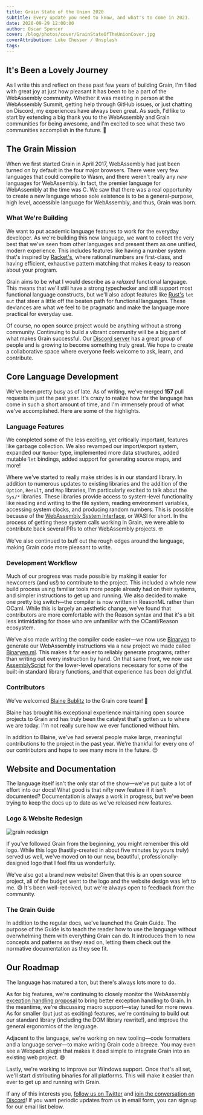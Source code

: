 ```yaml
---
title: Grain State of the Union 2020
subtitle: Every update you need to know, and what's to come in 2021.
date: 2020-09-29 12:00:00
author: Oscar Spencer
cover: /blog/photos/cover/GrainStateOfTheUnionCover.jpg
coverAttribution: Luke Chesser / Unsplash
tags:
---
```


## It's Been a Lovely Journey

As I write this and reflect on these past few years of building Grain, I'm filled with great joy at just how pleasant it has been to be a part of the WebAssembly community. Whether it was meeting in person at the WebAssembly Summit, getting help through GitHub issues, or just chatting on Discord, my experiences have always been great. As such, I'd like to start by extending a big thank you to the WebAssembly and Grain communities for being awesome, and I'm excited to see what these two communities accomplish in the future. 🙏

## The Grain Mission

When we first started Grain in April 2017, WebAssembly had just been turned on by default in the four major browsers. There were very few languages that could compile to Wasm, and there weren't really any _new_ languages for WebAssembly. In fact, the premier language for WebAssembly at the time was C. We saw that there was a real opportunity to create a new language whose sole existence is to be a general-purpose, high level, accessible language for WebAssembly, and thus, Grain was born.

### What We're Building

We want to put academic language features to work for the everyday developer. As we're building this new language, we want to collect the very best that we've seen from other languages and present them as one unified, modern experience. This includes features like having a number system that's inspired by [Racket's](https://racket-lang.org/), where rational numbers are first-class, and having efficient, exhaustive pattern matching that makes it easy to reason about your program.

Grain aims to be what I would describe as a _relaxed_ functional language. This means that we'll still have a strong typechecker and still support most functional language constructs, but we'll also adopt features like [Rust's](https://www.rust-lang.org) `let mut` that steer a little off the beaten path for functional languages. These deviances are what we feel to be pragmatic and make the language more practical for everyday use.

Of course, no open source project would be anything without a strong community. Continuing to build a vibrant community will be a big part of what makes Grain successful. Our [Discord server](https://discord.gg/grain) has a great group of people and is growing to become something truly great. We hope to create a collaborative space where everyone feels welcome to ask, learn, and contribute.

## Core Language Development

We've been pretty busy as of late. As of writing, we've merged **157** pull requests in just the past year. It's crazy to realize how far the language has come in such a short amount of time, and I'm immensely proud of what we've accomplished. Here are some of the highlights.

### Language Features

We completed some of the less exciting, yet critically important, features like garbage collection. We also revamped our import/export system, expanded our `Number` type, implemented more data structures, added mutable `let` bindings, added support for generating source maps, and more!

Where we've started to really make strides is in our standard library. In addition to numerous updates to existing libraries and the addition of the `Option`, `Result`, and `Map` libraries, I'm particularly excited to talk about the `Sys/*` libraries. These libraries provide access to system-level functionality like reading and writing to the file system, reading environment variables, accessing system clocks, and producing random numbers. This is possible because of the [WebAssembly System Interface](https://wasi.dev/), or WASI for short. In the process of getting these system calls working in Grain, we were able to contribute back several PRs to other WebAssembly projects. 🤓

We've also continued to buff out the rough edges around the language, making Grain code more pleasant to write.

### Development Workflow

Much of our progress was made possible by making it easier for newcomers (and us!) to contribute to the project. This included a whole new build process using familiar tools more people already had on their systems, and simpler instructions to get up and running. We also decided to make one pretty big switch—the compiler is now written in ReasonML rather than OCaml. While this is largely an aesthetic change, we've found that contributors are more comfortable with the Reason syntax and that it's a bit less intimidating for those who are unfamiliar with the OCaml/Reason ecosystem.

We've also made writing the compiler code easier—we now use [Binaryen](https://github.com/WebAssembly/binaryen) to generate our WebAssembly instructions via a new project we made called [Binaryen.ml](https://github.com/grain-lang/binaryen.ml). This makes it far easier to reliably generate programs, rather than writing out every instruction by hand. On that same front, we now use [AssemblyScript](https://www.assemblyscript.org/) for the lower-level operations necessary for some of the built-in standard library functions, and that experience has been delightful.

### Contributors

We've welcomed [Blaine Bublitz](https://twitter.com/BlaineBublitz) to the Grain core team! 🎉

Blaine has brought his exceptional experience maintaining open source projects to Grain and has truly been the catalyst that's gotten us to where we are today. I'm not really sure how we ever functioned without him.

In addition to Blaine, we've had several people make large, meaningful contributions to the project in the past year. We're thankful for every one of our contributors and hope to see many more in the future. 😊

## Website and Documentation

The language itself isn't the only star of the show—we've put quite a lot of effort into our docs! What good is that nifty new feature if it isn't documented? Documentation is always a work in progress, but we've been trying to keep the docs up to date as we've released new features.

### Logo & Website Redesign

![grain redesign](/blog/photos/misc/grain-redesign.png)

If you've followed Grain from the beginning, you might remember this old logo. While this logo (hastily-created in about five minutes by yours truly) served us well, we've moved on to our new, beautiful, professionally-designed logo that I feel fits us wonderfully.

We've also got a brand new website! Given that this is an open source project, all of the budget went to the logo and the website design was left to me. 😅 It's been well-received, but we're always open to feedback from the community.

### The Grain Guide

In addition to the regular docs, we've launched the Grain Guide. The purpose of the Guide is to teach the reader how to use the language without overwhelming them with everything Grain can do. It introduces them to new concepts and patterns as they read on, letting them check out the normative documentation as they see fit.

## Our Roadmap

The language has matured a ton, but there's always lots more to do.

As for big features, we're continuing to closely monitor the WebAssembly [exception handling proposal](https://github.com/WebAssembly/exception-handling) to bring better exception handling to Grain. In the meantime, we're discussing macro support—stay tuned for more news. As for smaller (but just as exciting) features, we're continuing to build out our standard library (including the DOM library rewrite!), and improve the general ergonomics of the language.

Adjacent to the language, we're working on new tooling—code formatters and a language server—to make writing Grain code a breeze. You may even see a Webpack plugin that makes it dead simple to integrate Grain into an existing web project. 😄

Lastly, we're working to improve our Windows support. Once that's all set, we'll start distributing binaries for all platforms. This will make it easier than ever to get up and running with Grain.

If any of this interests you, [follow us on Twitter](https://twitter.com/grain_lang) and [join the conversation on Discord](https://discord.gg/grain)! If you want periodic updates from us in email form, you can sign up for our email list below.
